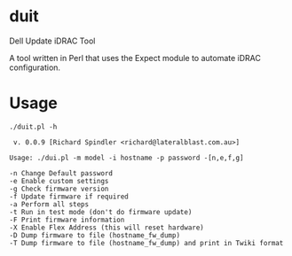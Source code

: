 duit
====

Dell Update iDRAC Tool

A tool written in Perl that uses the Expect module to automate iDRAC configuration.

Usage
=====

	./duit.pl -h

	 v. 0.0.9 [Richard Spindler <richard@lateralblast.com.au>]

	Usage: ./dui.pl -m model -i hostname -p password -[n,e,f,g]

	-n Change Default password
	-e Enable custom settings
	-g Check firmware version
	-f Update firmware if required
	-a Perform all steps
	-t Run in test mode (don't do firmware update)
	-F Print firmware information
	-X Enable Flex Address (this will reset hardware)
	-D Dump firmware to file (hostname_fw_dump)
	-T Dump firmware to file (hostname_fw_dump) and print in Twiki format


